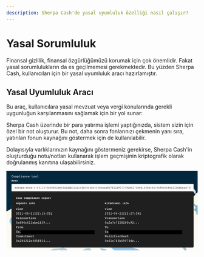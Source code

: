 ```yaml
---
description: Sherpa Cash'de yasal uyumluluk özelliği nasıl çalışır?
---
```


# Yasal Sorumluluk

Finansal gizlilik, finansal özgürlüğümüzü korumak için çok önemlidir. Fakat yasal sorumlulukların da es geçilmemesi gerekmektedir. Bu yüzden Sherpa Cash, kullanıcıları için bir yasal uyumluluk aracı hazırlamıştır.

## Yasal Uyumluluk Aracı

Bu araç, kullanıcılara yasal mevzuat veya vergi konularında gerekli uygunluğun karşılanmasını sağlamak için bir yol sunar:

Sherpa Cash üzerinde bir para yatırma işlemi yaptığınızda, sistem sizin için özel bir not oluşturur. Bu not, daha sonra fonlarınızı çekmenin yanı sıra, yatırılan fonun kaynağını göstermek için de kullanılabilir.

Dolayısıyla varlıklarınızın kaynağını göstermeniz gerekirse, Sherpa Cash'in oluşturduğu notu/notları kullanarak işlem geçmişinin kriptografik olarak doğrulanmış kanıtına ulaşabilirsiniz.

![](../../.gitbook/assets/compliance-tool.png)

